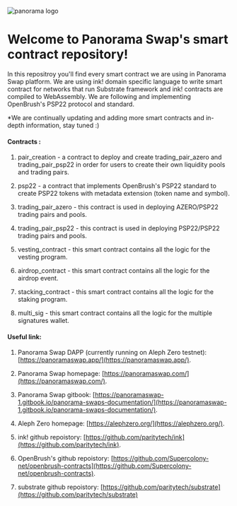 
![panorama logo](https://i.imagesup.co/images2/302ff85b1ff055738b8c63ae2ca0137f9c3a6929.png)


# Welcome to Panorama Swap's smart contract repository!

In this repositroy you'll find every smart contract we are using in Panorama Swap platform.
We are using ink! domain specific language to write smart contract for networks that run Substrate framework and ink! contracts are compiled to WebAssembly.
We are following and implementing OpenBrush's PSP22 protocol and standard.

*We are continually updating and adding more smart contracts and in-depth information, stay tuned :) 

#### Contracts :

1. pair_creation - a contract to deploy and create trading_pair_azero and trading_pair_psp22 in order for users to create their own liquidity pools and trading pairs. 

2. psp22 - a contract that implements OpenBrush's PSP22 standard to create PSP22 tokens with metadata extension (token name and symbol).

3. trading_pair_azero - this contract is used in deploying AZERO/PSP22 trading pairs and pools.

4. trading_pair_psp22 - this contract is used in deploying PSP22/PSP22 trading pairs and pools.

4. vesting_contract - this smart contract contains all the logic for the vesting program.

5. airdrop_contract - this smart contract contains all the logic for the airdrop event.

6. stacking_contract - this smart contract contains all the logic for the staking program.

67. multi_sig - this smart contract contains all the logic for the multiple signatures wallet.


#### Useful link:

1. Panorama Swap DAPP (currently running on Aleph Zero testnet): [https://panoramaswap.app/](https://panoramaswap.app/).

2. Panorama Swap homepage: [https://panoramaswap.com/](https://panoramaswap.com/).

3. Panorama Swap gitbook: [https://panoramaswap-1.gitbook.io/panorama-swaps-documentation/](https://panoramaswap-1.gitbook.io/panorama-swaps-documentation/).

3. Aleph Zero homepage: [https://alephzero.org/](https://alephzero.org/).

4. ink! github repoistory: [https://github.com/paritytech/ink](https://github.com/paritytech/ink).

5. OpenBrush's github repoistory: [https://github.com/Supercolony-net/openbrush-contracts](https://github.com/Supercolony-net/openbrush-contracts).

6. substrate github repoistory: [https://github.com/paritytech/substrate](https://github.com/paritytech/substrate)


